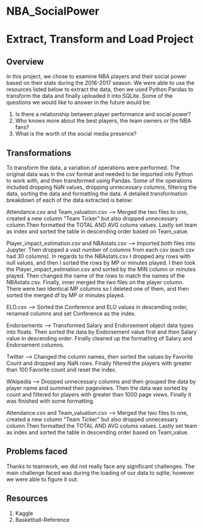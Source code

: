# NBA_SocialPower
# Extract, Transform and Load Project

## Overview
In this project, we chose to examine NBA players and their social power based on their stats during the 2016-2017 season. We were able to use the resources listed below to extract the data, then we used Python Pandas to transform the data and finally uploaded it into SQLite. Some of the questions we would like to answer in the future would be:

1. Is there a relationship between player performance and social power?
2. Who knows more about the best players, the team owners or the NBA fans?
3. What is the worth of the social media presence?

## Transformations
To transform the data, a variation of operations were performed. The original data was in the csv format and needed to be imported into Python to work with, and then transformed using Pandas. Some of the operations included dropping NaN values, dropping unnecessary columns, filtering the data, sorting the data and formatting the data. A detailed transformation breakdown of each of the data extracted is below:

Attendance.csv and Team_valuation.csv --> Merged the two files to one, created a new column "Team Ticker" but also dropped unnecessary column.Then formatted the TOTAL AND AVG colums values. Lastly set team as index and sorted the table in descending order based on Team_value.

Player_impact_estimation.csv and NBAstats.csv --> Imported both files into Jupyter. Then dropped a vast number of columns from each csv (each csv had 30 columns). In regards to the NBAstats.csv I dropped any rows with null values, and then I sorted the rows by MP or minutes played. I then took the Player_impact_estimation.csv and sorted by the MIN column or minutes played. Then changed the name of the rows to match the names of the NBAstats.csv. Finally, inner merged the two files on the player column. There were two identical MP columns so I deleted one of them, and then sorted the merged df by MP or minutes played.

ELO.csv --> Sorted the Conference and ELO values in descending order, renamed columns and set Conference as the index.

Endorsements --> Transformed Salary and Endorsement object data types into floats. Then sorted the data by Endorsement value first and then Salary value in descending order. Finally cleaned up the formatting of Salary and Endorsement columns.

Twitter --> Changed the column names, then sorted the values by Favorite Count and dropped any NaN rows. Finally filtered the players with greater than 100 Favorite count and reset the index.

Wikipedia --> Dropped unnecessary columns and then grouped the data by player name and summed their pageviews. Then the data was sorted by count and filtered for players with greater than 1000 page views. Finally it was finished with some formatting.

Attendance.csv and Team_valuation.csv --> Merged the two files to one, created a new column "Team Ticker" but also dropped unnecessary column.Then formatted the TOTAL AND AVG colums values. Lastly set team as index and sorted the table in descending order based on Team_value.

## Problems faced
Thanks to teamwork, we did not really face any significant challenges. The main challenge faced was during the loading of our data to sqlite, however we were able to figure it out.


## Resources
 1. Kaggle
 2. Basketball-Reference


